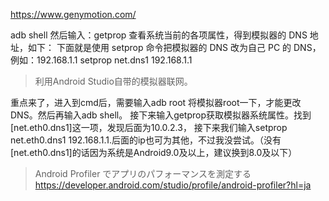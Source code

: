 https://www.genymotion.com/


adb shell 
然后输入：getprop 查看系统当前的各项属性，得到模拟器的 DNS 地址，如下： 
下面就是使用 setprop 命令把模拟器的 DNS 改为自己 PC 的 DNS，例如：192.168.1.1 
setprop net.dns1 192.168.1.1

>利用Android Studio自带的模拟器联网。

重点来了，进入到cmd后，需要输入adb root 将模拟器root一下，才能更改DNS。然后再输入adb shell。
接下来输入getprop获取模拟器系统属性。找到[net.eth0.dns1]这一项，发现后面为10.0.2.3，
接下来我们输入setprop net.eth0.dns1 192.168.1.1.后面的ip也可为其他，不过我没尝试。（没有[net.eth0.dns1]的话因为系统是Android9.0及以上，建议换到8.0及以下）

>Android Profiler でアプリのパフォーマンスを測定する
https://developer.android.com/studio/profile/android-profiler?hl=ja
